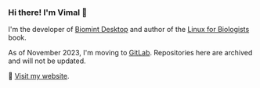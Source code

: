 ### Hi there! I'm Vimal 👋  

I'm the developer of [Biomint Desktop](https://vimalkvn.com/biomint) and author of the [Linux for Biologists](https://linuxforbio.vimalkvn.com) book.

As of November 2023, I'm moving to [GitLab](https://gitlab.com/vimalkvn/). Repositories here are archived and will not be updated.

🌱 [Visit my website](https://vimalkvn.com).
